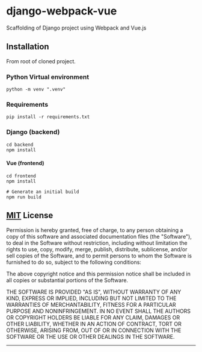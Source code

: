 # django-webpack-vue
Scaffolding of Django project using Webpack and Vue.js

## Installation 

From root of cloned project.

### Python Virtual environment

	python -m venv ".venv"

### Requirements

	pip install -r requirements.txt

### Django (backend)

	cd backend
	npm install

#### Vue (frontend)

    cd frontend
    npm install

	# Generate an initial build
	npm run build


## [MIT](http://opensource.org/licenses/MIT) License

Permission is hereby granted, free of charge, to any person obtaining a copy of this software and associated documentation files (the "Software"), to deal in the Software without restriction, including without limitation the rights to use, copy, modify, merge, publish, distribute, sublicense, and/or sell copies of the Software, and to permit persons to whom the Software is furnished to do so, subject to the following conditions:

The above copyright notice and this permission notice shall be included in all copies or substantial portions of the Software.

THE SOFTWARE IS PROVIDED "AS IS", WITHOUT WARRANTY OF ANY KIND, EXPRESS OR IMPLIED, INCLUDING BUT NOT LIMITED TO THE WARRANTIES OF MERCHANTABILITY, FITNESS FOR A PARTICULAR PURPOSE AND NONINFRINGEMENT. IN NO EVENT SHALL THE AUTHORS OR COPYRIGHT HOLDERS BE LIABLE FOR ANY CLAIM, DAMAGES OR OTHER LIABILITY, WHETHER IN AN ACTION OF CONTRACT, TORT OR OTHERWISE, ARISING FROM, OUT OF OR IN CONNECTION WITH THE SOFTWARE OR THE USE OR OTHER DEALINGS IN THE SOFTWARE.

---